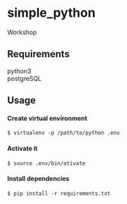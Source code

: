 # simple_python
Workshop
## Requirements
python3  
postgreSQL
## Usage
#### Create virtual environment
`$ virtualenv -p /path/to/python .env`
#### Activate it
`$ source .env/bin/ativate`
#### Install dependencies
`$ pip install -r requirements.txt`
